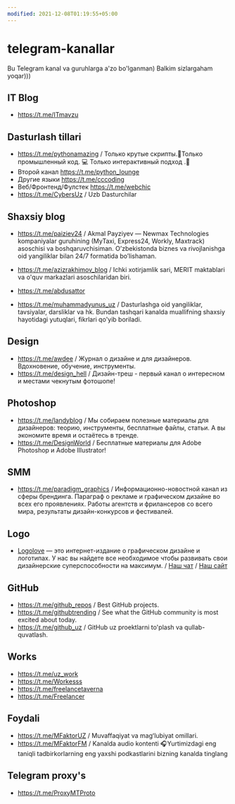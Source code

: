 ```yaml
---
modified: 2021-12-08T01:19:55+05:00
---
```


# telegram-kanallar

Bu Telegram kanal va guruhlarga a'zo bo'lganman) Balkim sizlargaham yoqar)))


## IT Blog
* https://t.me/ITmavzu

## Dasturlash tillari
* https://t.me/pythonamazing / Только крутые скрипты.👊Только промышленный код. ‍💻 Только интерактивный подход .🐍
* Второй канал https://t.me/python_lounge
* Другие языки https://t.me/cccoding
* Веб/Фронтенд/Фулстек https://t.me/webchic
* https://t.me/CybersUz / Uzb Dasturchilar

## Shaxsiy blog
* https://t.me/paiziev24 / Akmal Payziyev — Newmax Technologies kompaniyalar guruhining (MyTaxi, Express24, Workly, Maxtrack) asoschisi va boshqaruvchisiman. O’zbekistonda biznes va rivojlanishga oid yangiliklar bilan 24/7 formatida bo’lishaman.

* https://t.me/azizrakhimov_blog / Ichki xotirjamlik sari, MERIT maktablari va o'quv markazlari asoschilaridan biri. 

* https://t.me/abdusattor

* https://t.me/muhammadyunus_uz / Dasturlashga oid yangiliklar, tavsiyalar, darsliklar va hk.
Bundan tashqari kanalda muallifning shaxsiy hayotidagi yutuqlari, fikrlari qo'yib boriladi.

## Design
* https://t.me/awdee / Журнал о дизайне и для дизайнеров. Вдохновение, обучение, инструменты.
* https://t.me/design_hell / Дизайн-треш - первый канал о интересном и местами чекнутым фотошопе!


## Photoshop
* https://t.me/landyblog / Мы собираем полезные материалы для дизайнеров: теорию, инструменты, бесплатные файлы, статьи. А вы экономите время и остаётесь в тренде.
* https://t.me/DesignWorld / Бесплатные материалы для Adobe Photoshop и Adobe Illustrator!


## SMM
* https://t.me/paradigm_graphics / Информационно-новостной канал из сферы брендинга. Параграф о рекламе и графическом дизайне во всех его проявлениях. Работы агентств и фрилансеров со всего мира, результаты дизайн-конкурсов и фестивалей.


## Logo
* [Logolove](https://t.me/logoloveme/) — это интернет-издание о графическом дизайне и логотипах. У нас вы найдете все необходимое чтобы развивать свои дизайнерские суперспособности на максимум. / [Наш чат](https://t.me/logolovechat/) / [Наш сайт](www.Logolove.me/)


## GitHub
* https://t.me/github_repos / Best GitHub projects.
* https://t.me/githubtrending / See what the GitHub community is most excited about today.
* https://t.me/github_uz / GitHub uz proektlarni to'plash va qullab-quvatlash.


## Works
* https://t.me/uz_work
* https://t.me/Workesss
* https://t.me/freelancetaverna
* https://t.me/Freelancer


## Foydali 
* https://t.me/MFaktorUZ / Muvaffaqiyat va magʻlubiyat omillari.
* https://t.me/MFaktorFM / Kanalda audio kontenti 🎧Yurtimizdagi eng taniqli tadbirkorlarning eng yaxshi podkastlarini bizning kanalda tinglang


## Telegram proxy's
* https://t.me/ProxyMTProto
